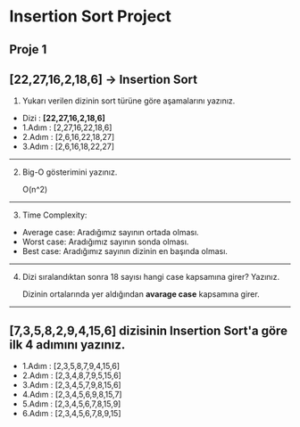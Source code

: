 # Insertion Sort Project
## Proje 1

## [22,27,16,2,18,6] -> Insertion Sort

1) Yukarı verilen dizinin sort türüne göre aşamalarını yazınız.

  * Dizi : **[22,27,16,2,18,6]**
  * 1.Adım : [2,27,16,22,18,6]
  * 2.Adım : [2,6,16,22,18,27]
  * 3.Adım : [2,6,16,18,22,27]
---

2) Big-O gösterimini yazınız.

   O(n^2)
---

3) Time Complexity:

  *  Average case: Aradığımız sayının ortada olması.
  *  Worst case: Aradığımız sayının sonda olması.
  *  Best case: Aradığımız sayının dizinin en başında olması.
---

4) Dizi sıralandıktan sonra 18 sayısı hangi case kapsamına girer? Yazınız.

   Dizinin ortalarında yer aldığından **avarage case** kapsamına girer.
---

## [7,3,5,8,2,9,4,15,6] dizisinin Insertion Sort'a göre ilk 4 adımını yazınız.

  * 1.Adım : [2,3,5,8,7,9,4,15,6]
  * 2.Adım : [2,3,4,8,7,9,5,15,6]
  * 3.Adım : [2,3,4,5,7,9,8,15,6]
  * 4.Adım : [2,3,4,5,6,9,8,15,7]
  * 5.Adım : [2,3,4,5,6,7,8,15,9]
  * 6.Adım : [2,3,4,5,6,7,8,9,15]
